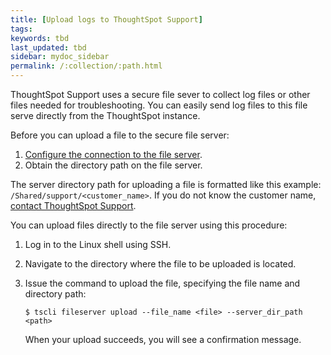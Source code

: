 ```yaml
---
title: [Upload logs to ThoughtSpot Support]
tags:
keywords: tbd
last_updated: tbd
sidebar: mydoc_sidebar
permalink: /:collection/:path.html
---
```

ThoughtSpot Support uses a secure file sever to collect log files or other files needed for troubleshooting. You can easily send log files to this file serve directly from the ThoughtSpot instance.

Before you can upload a file to the secure file server:

1.  [Configure the connection to the file server](/admin/setup/work-with-ts-support.html#).
2.  Obtain the directory path on the file server.

The server directory path for uploading a file is formatted like this example: `/Shared/support/<customer_name>`. If you do not know the customer name, [contact ThoughtSpot Support](/admin/misc/contact.html#).

You can upload files directly to the file server using this procedure:

1. Log in to the Linux shell using SSH.
2. Navigate to the directory where the file to be uploaded is located.
3. Issue the command to upload the file, specifying the file name and directory path:

    ```
    $ tscli fileserver upload --file_name <file> --server_dir_path <path>
    ```

    When your upload succeeds, you will see a confirmation message.

